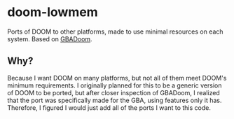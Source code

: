 # doom-lowmem
Ports of DOOM to other platforms, made to use minimal resources on each system. Based on [GBADoom](https://github.com/doomhack/GBADoom).
## Why?
Because I want DOOM on many platforms, but not all of them meet DOOM's minimum requirements. I originally planned for this to be a generic version of DOOM to be ported, but after closer inspection of GBADoom, I realized that the port was specifically made for the GBA, using features only it has. Therefore, I figured I would just add all of the ports I want to this code. 
